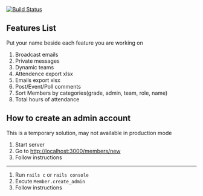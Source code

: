 [![Build Status](https://travis-ci.org/EdwGx/WarriorRobotix.svg?branch=master)](https://travis-ci.org/EdwGx/WarriorRobotix)

## Features List
Put your name beside each feature you are working on

1. Broadcast emails
2. Private messages
3. Dynamic teams
4. Attendence export xlsx
5. Emails export xlsx
6. Post/Event/Poll comments
7. Sort Members by categories(grade, admin, team, role, name)
8. Total hours of attendance

## How to create an admin account

This is a temporary solution, may not available in production mode

1. Start server
2. Go to <http://localhost:3000/members/new>
3. Follow instructions

----

1. Run `rails c` or `rails console`
2. Excute `Member.create_admin`
3. Follow instructions
